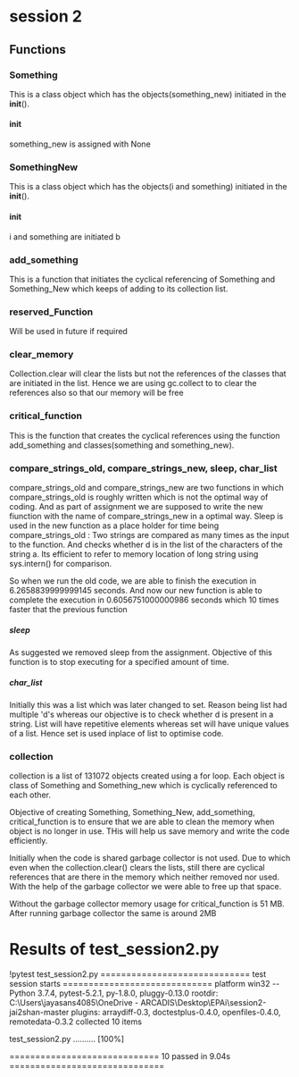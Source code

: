 # session 2

## Functions

### Something
This is a class object which has the objects(something_new) initiated in the __init__().  
#### __init__
something_new is assigned with None

### SomethingNew
This is a class object which has the objects(i and something) initiated in the __init__().  
#### __init__
i and something  are initiated b
### add_something
This is a function that initiates the cyclical referencing of Something and Something_New which keeps of adding to its collection list.

### reserved_Function
Will be used in future if required

### clear_memory
Collection.clear will clear the lists but not the references of the classes that are initiated in the list. Hence we are using gc.collect to to clear the references also so that our memory will be free
### critical_function
This is the function that creates the cyclical references using the function add_something and classes(something and something_new).

### compare_strings_old, compare_strings_new, sleep, char_list
compare_strings_old and compare_strings_new are two functions in which compare_strings_old is roughly written which is not the optimal way of coding. And as part of assignment we are supposed to write the new fiunction with the name of compare_strings_new in a optimal way. Sleep is used in the new function as a place holder for time being
compare_strings_old : 
Two strings are compared as many times as the input to the function. And checks whether d is in the list of the characters of the string a.
Its efficient to refer to memory location of long string using sys.intern() for comparison. 

So when we run the old code, we are able to finish the execution in 6.2658839999999145 seconds. And now our new function is able to complete the execution in 0.6056751000000986 seconds which 10 times faster that the previous function
##### sleep
As suggested we removed sleep from the assignment. Objective of this function is to stop executing for a specified amount of time.

#####  char_list
Initially  this was a list which was later changed to set. Reason being list had multiple 'd's whereas our objective is to check whether d is present in a string. List will have repetitive elements whereas set will have unique values of a list. Hence set is used inplace of list to optimise code.

### collection
collection is a list of 131072 objects created using a for loop. Each object is class of Something and Something_new which is cyclically referenced to each other.

Objective of creating Something, Something_New, add_something, critical_function is to ensure that we are able to clean the memory when object is no longer in use. THis will help us save memory and write the code efficiently.

Initially when the code is shared garbage collector is not used. Due to which even when the collection.clear() clears the lists, still there are cyclical references that are there in the memory which neither removed nor used. With the help of the garbage collector we were able to free up that space.

Without the garbage collector memory usage for critical_function is  51 MB. After running garbage collector the same is around 2MB



# Results of test_session2.py
!pytest test_session2.py
============================= test session starts =============================
platform win32 -- Python 3.7.4, pytest-5.2.1, py-1.8.0, pluggy-0.13.0
rootdir: C:\Users\jayasans4085\OneDrive - ARCADIS\Desktop\EPAi\session2-jai2shan-master
plugins: arraydiff-0.3, doctestplus-0.4.0, openfiles-0.4.0, remotedata-0.3.2
collected 10 items

test_session2.py ..........                                              [100%]

============================= 10 passed in 9.04s ==============================